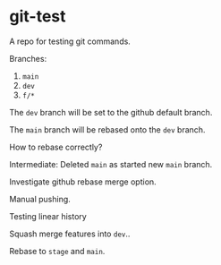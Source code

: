 # git-test
A repo for testing git commands.

Branches:

1. `main`
1. `dev`
1. `f/*`

The `dev` branch will be set to the github default branch.

The `main` branch will be rebased onto the `dev` branch.

How to rebase correctly?

Intermediate:
Deleted `main` as started new `main` branch.

Investigate github rebase merge option.

Manual pushing.

Testing linear history

Squash merge features into `dev`..

Rebase to `stage` and `main`.
